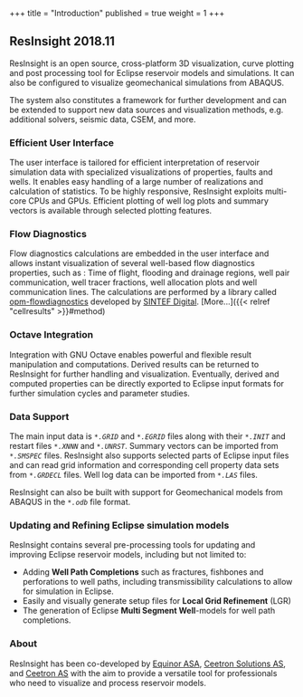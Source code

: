 +++
title = "Introduction"
published = true
weight = 1
+++

## ResInsight 2018.11

ResInsight is an open source, cross-platform 3D visualization, curve plotting and post processing tool for Eclipse reservoir models and simulations. It can also be configured to visualize geomechanical simulations from ABAQUS.

The system also constitutes a framework for further development and can be extended to support new data sources and visualization methods, e.g. additional solvers, seismic data, CSEM, and more.

### Efficient User Interface
The user interface is tailored for efficient interpretation of reservoir simulation data with specialized visualizations of properties, faults and wells. It enables easy handling of a large number of realizations and calculation of statistics. To be highly responsive, ResInsight exploits multi-core CPUs and GPUs. Efficient plotting of well log plots and summary vectors is available through selected plotting features.

### Flow Diagnostics
Flow diagnostics calculations are embedded in the user interface and allows instant visualization of several well-based flow diagnostics properties, such as : Time of flight, flooding and drainage regions, well pair communication, well tracer fractions, well allocation plots and well communication lines. The calculations are performed by a library called [opm-flowdiagnostics](https://github.com/OPM/opm-flowdiagnostics) developed by [SINTEF Digital](http://www.sintef.no/sintef-ikt/#/). [More...]({{< relref "cellresults" >}}#method)

### Octave Integration
Integration with GNU Octave enables powerful and flexible result manipulation and computations. Derived results can be returned to ResInsight for further handling and visualization. Eventually, derived and computed properties can be directly exported to Eclipse input formats for further simulation cycles and parameter studies.

### Data Support
The main input data is
_`*.GRID`_ and _`*.EGRID`_ files along with their _`*.INIT`_ and restart files _`*.XNNN`_ and _`*.UNRST`_. 
Summary vectors can be imported from _`*.SMSPEC`_ files.
ResInsight also supports selected parts of Eclipse input files and can read grid 
information and corresponding cell property data sets from _`*.GRDECL`_ files. 
Well log data can be imported from _`*.LAS`_ files.

ResInsight can also be built with support for Geomechanical models from ABAQUS in the _`*.odb`_ file format.

### Updating and Refining Eclipse simulation models
ResInsight contains several pre-processing tools for updating and improving Eclipse reservoir models, including but not limited to:
- Adding **Well Path Completions** such as fractures, fishbones and perforations to well paths, including transmissibility calculations to allow for simulation in Eclipse.
- Easily and visually generate setup files for **Local Grid Refinement** (LGR)
- The generation of Eclipse **Multi Segment Well**-models for well path completions.

### About
ResInsight has been co-developed by [Equinor ASA](https://www.equinor.com/), [Ceetron Solutions AS](http://www.ceetronsolutions.com/), and [Ceetron AS](http://ceetron.com/) with the aim to provide a versatile tool for professionals who need to visualize and process reservoir models.
